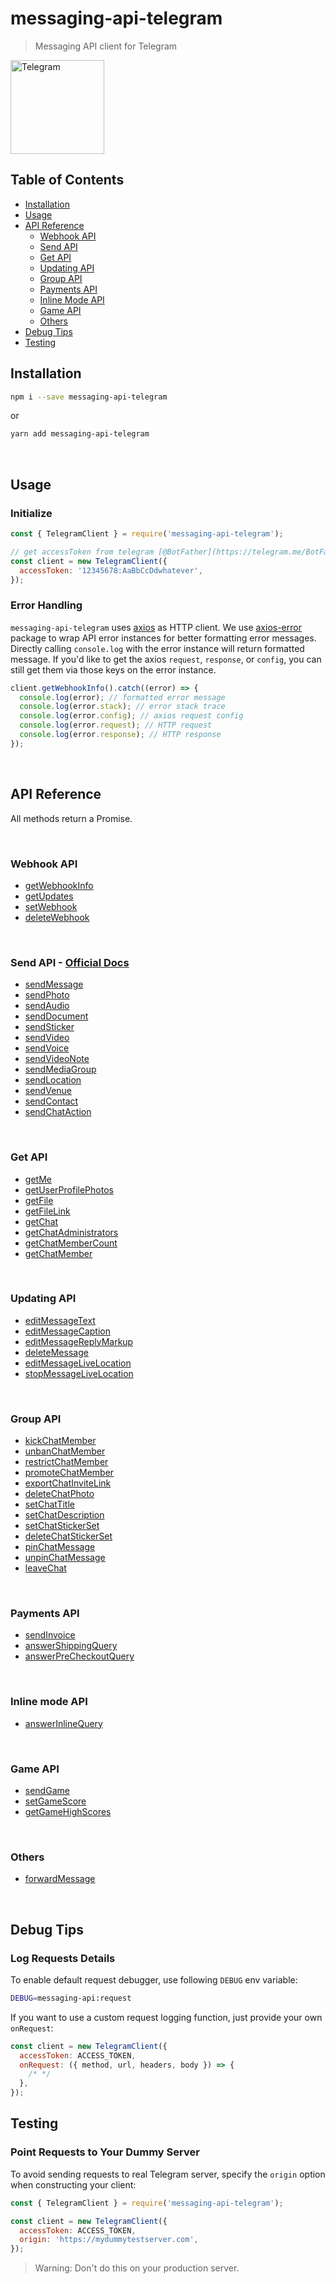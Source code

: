 # messaging-api-telegram

> Messaging API client for Telegram

<img src="https://telegram.org/img/t_logo.png" alt="Telegram" width="150" />

## Table of Contents

- [Installation](#installation)
- [Usage](#usage)
- [API Reference](#api-reference)
  - [Webhook API](#webhook-api)
  - [Send API](#send-api)
  - [Get API](#get-api)
  - [Updating API](#updating-api)
  - [Group API](#group-api)
  - [Payments API](#payments-api)
  - [Inline Mode API](#inline-mode-api)
  - [Game API](#game-api)
  - [Others](#others)
- [Debug Tips](#debug-tips)
- [Testing](#testing)

## Installation

```sh
npm i --save messaging-api-telegram
```

or

```sh
yarn add messaging-api-telegram
```

<br />

## Usage

### Initialize

```js
const { TelegramClient } = require('messaging-api-telegram');

// get accessToken from telegram [@BotFather](https://telegram.me/BotFather)
const client = new TelegramClient({
  accessToken: '12345678:AaBbCcDdwhatever',
});
```

### Error Handling

`messaging-api-telegram` uses [axios](https://github.com/axios/axios) as HTTP client. We use [axios-error](https://github.com/Yoctol/messaging-apis/tree/master/packages/axios-error) package to wrap API error instances for better formatting error messages. Directly calling `console.log` with the error instance will return formatted message. If you'd like to get the axios `request`, `response`, or `config`, you can still get them via those keys on the error instance.

```js
client.getWebhookInfo().catch((error) => {
  console.log(error); // formatted error message
  console.log(error.stack); // error stack trace
  console.log(error.config); // axios request config
  console.log(error.request); // HTTP request
  console.log(error.response); // HTTP response
});
```

<br />

## API Reference

All methods return a Promise.

<br />

### Webhook API

- [getWebhookInfo](https://yoctol.github.io/messaging-apis/latest/classes/messaging_api_telegram.TelegramClient.html#getwebhookinfo)
- [getUpdates](https://yoctol.github.io/messaging-apis/latest/classes/messaging_api_telegram.TelegramClient.html#getupdates)
- [setWebhook](https://yoctol.github.io/messaging-apis/latest/classes/messaging_api_telegram.TelegramClient.html#setwebhook)
- [deleteWebhook](https://yoctol.github.io/messaging-apis/latest/classes/messaging_api_telegram.TelegramClient.html#deletewebhook)

<br />

<a id="send-api" />

### Send API - [Official Docs](https://core.telegram.org/bots/api#available-methods)

- [sendMessage](https://yoctol.github.io/messaging-apis/latest/classes/messaging_api_telegram.TelegramClient.html#sendmessage)
- [sendPhoto](https://yoctol.github.io/messaging-apis/latest/classes/messaging_api_telegram.TelegramClient.html#sendphoto)
- [sendAudio](https://yoctol.github.io/messaging-apis/latest/classes/messaging_api_telegram.TelegramClient.html#sendaudio)
- [sendDocument](https://yoctol.github.io/messaging-apis/latest/classes/messaging_api_telegram.TelegramClient.html#senddocument)
- [sendSticker](https://yoctol.github.io/messaging-apis/latest/classes/messaging_api_telegram.TelegramClient.html#sendsticker)
- [sendVideo](https://yoctol.github.io/messaging-apis/latest/classes/messaging_api_telegram.TelegramClient.html#sendvideo)
- [sendVoice](https://yoctol.github.io/messaging-apis/latest/classes/messaging_api_telegram.TelegramClient.html#sendvoice)
- [sendVideoNote](https://yoctol.github.io/messaging-apis/latest/classes/messaging_api_telegram.TelegramClient.html#sendvideonote)
- [sendMediaGroup](https://yoctol.github.io/messaging-apis/latest/classes/messaging_api_telegram.TelegramClient.html#sendmediagroup)
- [sendLocation](https://yoctol.github.io/messaging-apis/latest/classes/messaging_api_telegram.TelegramClient.html#sendlocation)
- [sendVenue](https://yoctol.github.io/messaging-apis/latest/classes/messaging_api_telegram.TelegramClient.html#sendvenue)
- [sendContact](https://yoctol.github.io/messaging-apis/latest/classes/messaging_api_telegram.TelegramClient.html#sendcontact)
- [sendChatAction](https://yoctol.github.io/messaging-apis/latest/classes/messaging_api_telegram.TelegramClient.html#sendchataction)

<br />

### Get API

- [getMe](https://yoctol.github.io/messaging-apis/latest/classes/messaging_api_telegram.TelegramClient.html#getme)
- [getUserProfilePhotos](https://yoctol.github.io/messaging-apis/latest/classes/messaging_api_telegram.TelegramClient.html#getuserprofilephotos)
- [getFile](https://yoctol.github.io/messaging-apis/latest/classes/messaging_api_telegram.TelegramClient.html#getfile)
- [getFileLink](https://yoctol.github.io/messaging-apis/latest/classes/messaging_api_telegram.TelegramClient.html#getfilelink)
- [getChat](https://yoctol.github.io/messaging-apis/latest/classes/messaging_api_telegram.TelegramClient.html#getchat)
- [getChatAdministrators](https://yoctol.github.io/messaging-apis/latest/classes/messaging_api_telegram.TelegramClient.html#getchatadministrators)
- [getChatMemberCount](https://yoctol.github.io/messaging-apis/latest/classes/messaging_api_telegram.TelegramClient.html#getChatMemberCount)
- [getChatMember](https://yoctol.github.io/messaging-apis/latest/classes/messaging_api_telegram.TelegramClient.html#getchatmember)

<br />

### Updating API

- [editMessageText](https://yoctol.github.io/messaging-apis/latest/classes/messaging_api_telegram.TelegramClient.html#editmessagetext)
- [editMessageCaption](https://yoctol.github.io/messaging-apis/latest/classes/messaging_api_telegram.TelegramClient.html#editmessagecaption)
- [editMessageReplyMarkup](https://yoctol.github.io/messaging-apis/latest/classes/messaging_api_telegram.TelegramClient.html#editmessagereplymarkup)
- [deleteMessage](https://yoctol.github.io/messaging-apis/latest/classes/messaging_api_telegram.TelegramClient.html#deletemessage)
- [editMessageLiveLocation](https://yoctol.github.io/messaging-apis/latest/classes/messaging_api_telegram.TelegramClient.html#editmessagelivelocation)
- [stopMessageLiveLocation](https://yoctol.github.io/messaging-apis/latest/classes/messaging_api_telegram.TelegramClient.html#stopmessagelivelocation)

<br />

### Group API

- [kickChatMember](https://yoctol.github.io/messaging-apis/latest/classes/messaging_api_telegram.TelegramClient.html#kickchatmember)
- [unbanChatMember](https://yoctol.github.io/messaging-apis/latest/classes/messaging_api_telegram.TelegramClient.html#unbanchatmember)
- [restrictChatMember](https://yoctol.github.io/messaging-apis/latest/classes/messaging_api_telegram.TelegramClient.html#restrictchatmember)
- [promoteChatMember](https://yoctol.github.io/messaging-apis/latest/classes/messaging_api_telegram.TelegramClient.html#promotechatmember)
- [exportChatInviteLink](https://yoctol.github.io/messaging-apis/latest/classes/messaging_api_telegram.TelegramClient.html#exportchatinvitelink)
- [deleteChatPhoto](https://yoctol.github.io/messaging-apis/latest/classes/messaging_api_telegram.TelegramClient.html#deletechatphoto)
- [setChatTitle](https://yoctol.github.io/messaging-apis/latest/classes/messaging_api_telegram.TelegramClient.html#setchattitle)
- [setChatDescription](https://yoctol.github.io/messaging-apis/latest/classes/messaging_api_telegram.TelegramClient.html#setchatdescription)
- [setChatStickerSet](https://yoctol.github.io/messaging-apis/latest/classes/messaging_api_telegram.TelegramClient.html#setchatstickerset)
- [deleteChatStickerSet](https://yoctol.github.io/messaging-apis/latest/classes/messaging_api_telegram.TelegramClient.html#deletechatstickerset)
- [pinChatMessage](https://yoctol.github.io/messaging-apis/latest/classes/messaging_api_telegram.TelegramClient.html#pinchatmessage)
- [unpinChatMessage](https://yoctol.github.io/messaging-apis/latest/classes/messaging_api_telegram.TelegramClient.html#unpinchatmessage)
- [leaveChat](https://yoctol.github.io/messaging-apis/latest/classes/messaging_api_telegram.TelegramClient.html#leavechat)

<br />

### Payments API

- [sendInvoice](https://yoctol.github.io/messaging-apis/latest/classes/messaging_api_telegram.TelegramClient.html#sendinvoice)
- [answerShippingQuery](https://yoctol.github.io/messaging-apis/latest/classes/messaging_api_telegram.TelegramClient.html#answershippingquery)
- [answerPreCheckoutQuery](https://yoctol.github.io/messaging-apis/latest/classes/messaging_api_telegram.TelegramClient.html#answerprecheckoutquery)

<br />

### Inline mode API

- [answerInlineQuery](https://yoctol.github.io/messaging-apis/latest/classes/messaging_api_telegram.TelegramClient.html#answerinlinequery)

<br />

### Game API

- [sendGame](https://yoctol.github.io/messaging-apis/latest/classes/messaging_api_telegram.TelegramClient.html#sendgame)
- [setGameScore](https://yoctol.github.io/messaging-apis/latest/classes/messaging_api_telegram.TelegramClient.html#setgamescore)
- [getGameHighScores](https://yoctol.github.io/messaging-apis/latest/classes/messaging_api_telegram.TelegramClient.html#getgamehighscores)

<br />

### Others

- [forwardMessage](https://yoctol.github.io/messaging-apis/latest/classes/messaging_api_telegram.TelegramClient.html#forwardmessage)

<br />

## Debug Tips

### Log Requests Details

To enable default request debugger, use following `DEBUG` env variable:

```sh
DEBUG=messaging-api:request
```

If you want to use a custom request logging function, just provide your own `onRequest`:

```js
const client = new TelegramClient({
  accessToken: ACCESS_TOKEN,
  onRequest: ({ method, url, headers, body }) => {
    /* */
  },
});
```

## Testing

### Point Requests to Your Dummy Server

To avoid sending requests to real Telegram server, specify the `origin` option when constructing your client:

```js
const { TelegramClient } = require('messaging-api-telegram');

const client = new TelegramClient({
  accessToken: ACCESS_TOKEN,
  origin: 'https://mydummytestserver.com',
});
```

> Warning: Don't do this on your production server.
